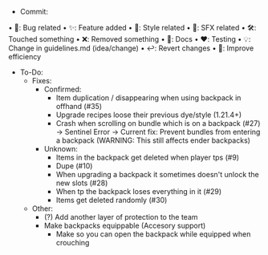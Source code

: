 - Commit:

• 🐛: Bug related
• ✨: Feature added
• 🎨: Style related
• 🎵: SFX related
• 🛠️: Touched something
• ❌: Removed something
• 📝: Docs
• ❤️: Testing
• 💡: Change in guidelines.md (idea/change)
• ↩️: Revert changes
• 🚀: Improve efficiency

- To-Do:
    - Fixes:
        - Confirmed:
            - Item duplication / disappearing when using backpack in offhand (#35)
            - Upgrade recipes loose their previous dye/style (1.21.4+)
            - Crash when scrolling on bundle which is on a backpack (#27) -> Sentinel Error -> Current fix: Prevent bundles from entering a backpack (WARNING: This still affects ender backpacks)
        - Unknown:
            - Items in the backpack get deleted when player tps (#9)
            - Dupe (#10)
            - When upgrading a backpack it sometimes doesn't unlock the new slots (#28)
            - When tp the backpack loses everything in it (#29)
            - Items get deleted randomly (#30)
    - Other:
        - (?) Add another layer of protection to the team
        - Make backpacks equippable (Accesory support)
            - Make so you can open the backpack while equipped when crouching
